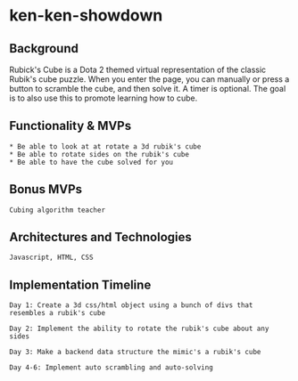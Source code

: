# ken-ken-showdown


## Background

Rubick's Cube is a Dota 2 themed virtual representation of the classic Rubik's cube puzzle. When you enter the page, you can manually or press a button to scramble the cube, and then solve it. A timer is optional. The goal is to also use this to promote learning how to cube.


## Functionality & MVPs


```
* Be able to look at at rotate a 3d rubik's cube
* Be able to rotate sides on the rubik's cube
* Be able to have the cube solved for you
```



## Bonus MVPs

`
Cubing algorithm teacher
`

## Architectures and Technologies

`
Javascript, HTML, CSS
`

## Implementation Timeline


```
Day 1: Create a 3d css/html object using a bunch of divs that resembles a rubik's cube

Day 2: Implement the ability to rotate the rubik's cube about any sides

Day 3: Make a backend data structure the mimic's a rubik's cube

Day 4-6: Implement auto scrambling and auto-solving
```

